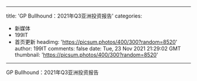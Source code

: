 
---
title: 'GP Bullhound：2021年Q3亚洲投资报告'
categories: 
 - 新媒体
 - 199IT
 - 首页更新
headimg: 'https://picsum.photos/400/300?random=8520'
author: 199IT
comments: false
date: Tue, 23 Nov 2021 21:29:02 GMT
thumbnail: 'https://picsum.photos/400/300?random=8520'
---

<div>   
GP Bullhound：2021年Q3亚洲投资报告  
</div>
            